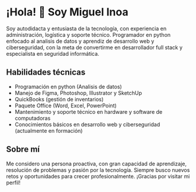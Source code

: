 # ¡Hola! 👋 Soy Miguel Inoa

Soy autodidacta y entusiasta de la tecnología, con experiencia en administración, logística y soporte técnico. Programador en python enfocado al analisis de datos y aprendiz de desarrollo web y ciberseguridad, con la meta de convertirme en desarrollador full stack y especialista en seguridad informática.

## Habilidades técnicas

- Programación en python (Analisis de datos)
- Manejo de Figma, Photoshop, Illustrator y SketchUp
- QuickBooks (gestión de inventarios)
- Paquete Office (Word, Excel, PowerPoint)
- Mantenimiento y soporte técnico en hardware y software de computadoras
- Conocimientos básicos en desarrollo web y ciberseguridad (actualmente en formación)

## Sobre mí

Me considero una persona proactiva, con gran capacidad de aprendizaje, resolución de problemas y pasión por la tecnología. Siempre busco nuevos retos y oportunidades para crecer profesionalmente. ¡Gracias por visitar mi perfil!
